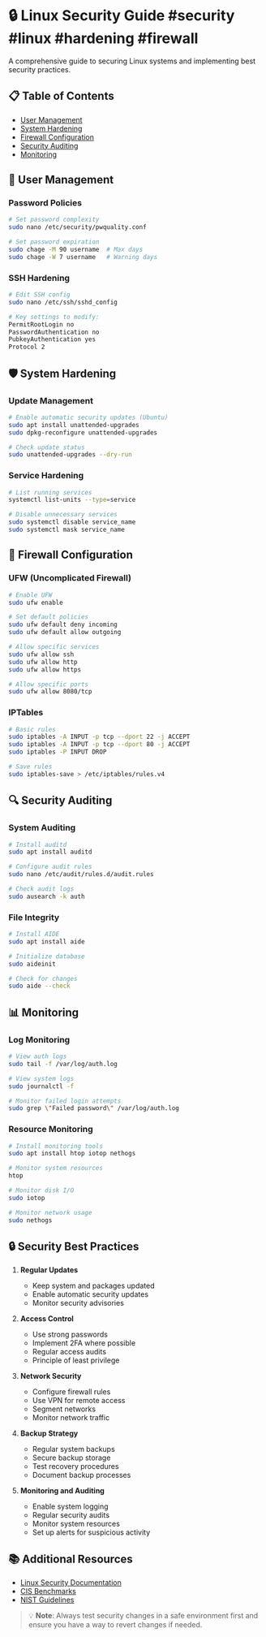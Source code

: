 # 🔒 Linux Security Guide #security #linux #hardening #firewall

A comprehensive guide to securing Linux systems and implementing best security practices.

## 📋 Table of Contents
- [User Management](#user-management)
- [System Hardening](#system-hardening)
- [Firewall Configuration](#firewall-configuration)
- [Security Auditing](#security-auditing)
- [Monitoring](#monitoring)

## 👥 User Management

### Password Policies
```bash
# Set password complexity
sudo nano /etc/security/pwquality.conf

# Set password expiration
sudo chage -M 90 username  # Max days
sudo chage -W 7 username   # Warning days
```

### SSH Hardening
```bash
# Edit SSH config
sudo nano /etc/ssh/sshd_config

# Key settings to modify:
PermitRootLogin no
PasswordAuthentication no
PubkeyAuthentication yes
Protocol 2
```

## 🛡️ System Hardening

### Update Management
```bash
# Enable automatic security updates (Ubuntu)
sudo apt install unattended-upgrades
sudo dpkg-reconfigure unattended-upgrades

# Check update status
sudo unattended-upgrades --dry-run
```

### Service Hardening
```bash
# List running services
systemctl list-units --type=service

# Disable unnecessary services
sudo systemctl disable service_name
sudo systemctl mask service_name
```

## 🧱 Firewall Configuration

### UFW (Uncomplicated Firewall)
```bash
# Enable UFW
sudo ufw enable

# Set default policies
sudo ufw default deny incoming
sudo ufw default allow outgoing

# Allow specific services
sudo ufw allow ssh
sudo ufw allow http
sudo ufw allow https

# Allow specific ports
sudo ufw allow 8080/tcp
```

### IPTables
```bash
# Basic rules
sudo iptables -A INPUT -p tcp --dport 22 -j ACCEPT
sudo iptables -A INPUT -p tcp --dport 80 -j ACCEPT
sudo iptables -P INPUT DROP

# Save rules
sudo iptables-save > /etc/iptables/rules.v4
```

## 🔍 Security Auditing

### System Auditing
```bash
# Install auditd
sudo apt install auditd

# Configure audit rules
sudo nano /etc/audit/rules.d/audit.rules

# Check audit logs
sudo ausearch -k auth
```

### File Integrity
```bash
# Install AIDE
sudo apt install aide

# Initialize database
sudo aideinit

# Check for changes
sudo aide --check
```

## 📊 Monitoring

### Log Monitoring
```bash
# View auth logs
sudo tail -f /var/log/auth.log

# View system logs
sudo journalctl -f

# Monitor failed login attempts
sudo grep \"Failed password\" /var/log/auth.log
```

### Resource Monitoring
```bash
# Install monitoring tools
sudo apt install htop iotop nethogs

# Monitor system resources
htop

# Monitor disk I/O
sudo iotop

# Monitor network usage
sudo nethogs
```

## 🔒 Security Best Practices

1. **Regular Updates**
   - Keep system and packages updated
   - Enable automatic security updates
   - Monitor security advisories

2. **Access Control**
   - Use strong passwords
   - Implement 2FA where possible
   - Regular access audits
   - Principle of least privilege

3. **Network Security**
   - Configure firewall rules
   - Use VPN for remote access
   - Segment networks
   - Monitor network traffic

4. **Backup Strategy**
   - Regular system backups
   - Secure backup storage
   - Test recovery procedures
   - Document backup processes

5. **Monitoring and Auditing**
   - Enable system logging
   - Regular security audits
   - Monitor system resources
   - Set up alerts for suspicious activity

## 📚 Additional Resources

- [Linux Security Documentation](https://www.kernel.org/doc/html/latest/security/index.html)
- [CIS Benchmarks](https://www.cisecurity.org/cis-benchmarks/)
- [NIST Guidelines](https://nvlpubs.nist.gov/nistpubs/SpecialPublications/NIST.SP.800-123.pdf)

> 💡 **Note**: Always test security changes in a safe environment first and ensure you have a way to revert changes if needed.

